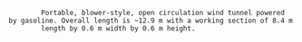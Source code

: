 
            Portable, blower-style, open circulation wind tunnel powered by gasoline. Overall length is ~12.9 m with a working section of 8.4 m
            length by 0.6 m width by 0.6 m height.
       